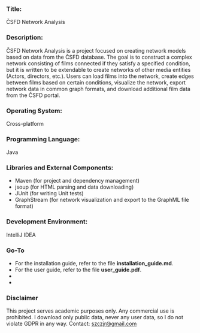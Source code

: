 ### Title:
ČSFD Network Analysis

### Description:
ČSFD Network Analysis is a project focused on creating network models based on data from the ČSFD database. The goal is to construct a complex network consisting of films connected if they satisfy a specified condition, but it is written to be extendable to create networks of other media entities (Actors, directors, etc.). Users can load films into the network, create edges between films based on certain conditions, visualize the network, export network data in common graph formats, and download additional film data from the ČSFD portal.

### Operating System:
Cross-platform
### Programming Language:
Java

### Libraries and External Components:

- Maven (for project and dependency management)
- jsoup (for HTML parsing and data downloading)
- JUnit (for writing Unit tests)
- GraphStream (for network visualization and export to the GraphML file format)

### Development Environment:
IntelliJ IDEA

### Go-To
 - For the installation guide, refer to the file **installation_guide.md**.
 - For the user guide, refer to the file **user_guide.pdf**.
 - 
 -


### Disclaimer
This project serves academic purposes only. Any commercial use is prohibited. I download only public data, never any user data, so I do not violate GDPR in any way. Contact: szczjr@gmail.com
